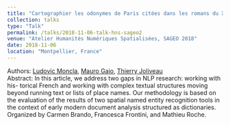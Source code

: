 ```yaml
---
title: "Cartographier les odonymes de Paris citées dans les romans du XIXème siècle"
collection: talks
type: "Talk"
permalink: /talks/2018-11-06-talk-hns-sageo2
venue: "Atelier Humanités Numériques Spatialisées, SAGEO 2018"
date: 2018-11-06
location: "Montpellier, France"
---
```



Authors: [Ludovic Moncla](https://ludovicmoncla.github.io), [Mauro Gaio](https://lma-umr5142.univ-pau.fr/fr/_plugins/mypage/mypage/content/mgaio.html), [Thierry Joliveau](http://tjoliveau.com/tj/)
<br/>
Abstract: In this article, we address two gaps in NLP research: working with his- torical French and working with complex textual structures moving beyond running text or lists of place names. Our methodology is based on the evaluation of the results of two spatial named entity recognition tools in the context of early modern document analysis structured as dictionaries.
<br/>
Organized by Carmen Brando, Francesca Frontini, and Mathieu Roche.

<br/>

